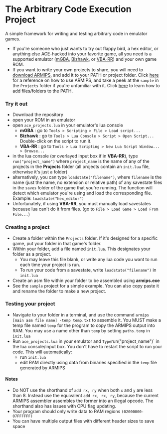 # The Arbitrary Code Execution Project

A simple framework for writing and testing arbitrary code in emulator games.
- If you're someone who just wants to try out flappy bird, a hex editor, or anything else ACE-hacked into your favorite game, all you need is a supported emulator ([mGBA](https://mgba.io/downloads.html), [Bizhawk](https://tasvideos.org/Bizhawk), or [VBA-RR](https://tasvideos.org/EmulatorResources/VBA)) and your own game ROM.
- If you want to write your own projects to share, you will need to [download ARMIPS](https://buildbot.orphis.net/armips/), and add it to your PATH or project folder.  Click [here](https://github.com/Kingcom/armips) for a reference on how to use ARMIPS, and take a peek at the `sample` in the `Projects` folder if you're unfamiliar with it.  Click [here](https://gist.github.com/nex3/c395b2f8fd4b02068be37c961301caa7) to learn how to add files/folders to the PATH.

### Try it out
- Download the repository
- open your ROM in an emulator
- open `ace_projects.lua` in your emulator's lua console
  - **mGBA**    : go to `Tools > Scripting > File > Load script...`
  - **Bizhawk** : go to `Tools > Lua Console > Script > Open Script...`  Double-click on the script to run it.
  - **VBA-RR**  : go to `Tools > Lua Scripting > New Lua Script Window... > Browse...`
- in the lua console (or overlayed input box if in **VBA-RR**), type `run("project_name")` where `project_name` is the name of any of the projects in the **Projects** folder (all projects contain an `init.lua` file, otherwise it's just a folder)
- alternatively, you can type `loadstate("filename")`, where `filename` is the name (just the name, no extension or relative path) of any savestate files in the `saves` folder of the game that you're running.  The function will detect which emulator you're using and load the corresponding file.  Example: `loadstate("hex_editor")`
- Unfortunately, if using **VBA-RR**, you must manually load savestates because lua can't do it from files. (go to `File > Load Game > Load From File...`)

### Creating a project
- Create a folder within the `Projects` folder.  If it's designed for a specific game, put your folder in that game's folder.
- Within your folder, add a file named `init.lua`.  This designates your folder as a project.
  - You may leave this file blank, or write any lua code you want to run each time your project is run.
  - To run your code from a savestate, write `loadstate("filename")` in `init.lua`
- Create an asm file within your folder to be assembled using **armips.exe**
- See the `sample` project for a simple example.  You can also copy paste it and rename the folder to make a new project.

### Testing your project
- Navigate to your folder in a terminal, and use the command `armips [main asm file name] -temp temp.txt` to assemble it.  You MUST make a temp file named `temp` for the program to copy the ARMIPS output into RAM.  You may use a name other than `temp` by setting `paths.temp` in `init.lua`
- Run `ace_projects.lua` in your emulator and ` Type `run("project_name")` in the lua console/input box.  You don't have to restart the script to run your code. This will automatically:
  - run `init.lua`
  - edit RAM directly using data from binaries specified in the `temp` file generated by ARMIPS

#### Notes
- Do NOT use the shorthand of `add rx, ry` when both `x` and `y` are less than 8.  Instead use the equivalent `add rx, rx, ry`, because the current ARMIPS assembler assembles the former into an illegal opcode.  The shorthand also has issues with CPU flag updating.
- Your program should only write data to RAM regions `(02000000-07FFFFFF)`
- You can have multiple output files with different header sizes to save space